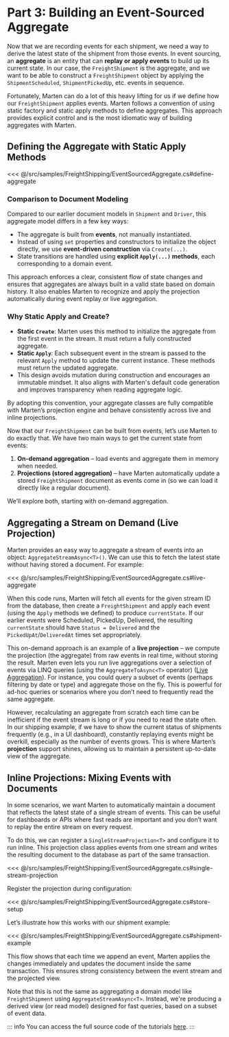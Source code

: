 # Part 3: Building an Event-Sourced Aggregate

Now that we are recording events for each shipment, we need a way to derive the latest state of the shipment from those events. In event sourcing, an **aggregate** is an entity that can **replay or apply events** to build up its current state. In our case, the `FreightShipment` is the aggregate, and we want to be able to construct a `FreightShipment` object by applying the `ShipmentScheduled`, `ShipmentPickedUp`, etc. events in sequence.

Fortunately, Marten can do a lot of this heavy lifting for us if we define how our `FreightShipment` applies events. Marten follows a convention of using static factory and static apply methods to define aggregates. This approach provides explicit control and is the most idiomatic way of building aggregates with Marten.

## Defining the Aggregate with Static Apply Methods

<<< @/src/samples/FreightShipping/EventSourcedAggregate.cs#define-aggregate

### Comparison to Document Modeling

Compared to our earlier document models in `Shipment` and `Driver`, this aggregate model differs in a few key ways:

- The aggregate is built from **events**, not manually instantiated.
- Instead of using `set` properties and constructors to initialize the object directly, we use **event-driven construction** via `Create(...)`.
- State transitions are handled using **explicit `Apply(...)` methods**, each corresponding to a domain event.

This approach enforces a clear, consistent flow of state changes and ensures that aggregates are always built in a valid state based on domain history. It also enables Marten to recognize and apply the projection automatically during event replay or live aggregation.

### Why Static Apply and Create?

- **Static `Create`**: Marten uses this method to initialize the aggregate from the first event in the stream. It must return a fully constructed aggregate.
- **Static `Apply`**: Each subsequent event in the stream is passed to the relevant `Apply` method to update the current instance. These methods must return the updated aggregate.
- This design avoids mutation during construction and encourages an immutable mindset. It also aligns with Marten's default code generation and improves transparency when reading aggregate logic.

By adopting this convention, your aggregate classes are fully compatible with Marten’s projection engine and behave consistently across live and inline projections.

Now that our `FreightShipment` can be built from events, let’s use Marten to do exactly that. We have two main ways to get the current state from events:

1. **On-demand aggregation** – load events and aggregate them in memory when needed.
2. **Projections (stored aggregation)** – have Marten automatically update a stored `FreightShipment` document as events come in (so we can load it directly like a regular document).

We’ll explore both, starting with on-demand aggregation.

## Aggregating a Stream on Demand (Live Projection)

Marten provides an easy way to aggregate a stream of events into an object: `AggregateStreamAsync<T>()`. We can use this to fetch the latest state without having stored a document. For example:

<<< @/src/samples/FreightShipping/EventSourcedAggregate.cs#live-aggregate

When this code runs, Marten will fetch all events for the given stream ID from the database, then create a `FreightShipment` and apply each event (using the `Apply` methods we defined) to produce `currentState`. If our earlier events were Scheduled, PickedUp, Delivered, the resulting `currentState` should have `Status = Delivered` and the `PickedUpAt`/`DeliveredAt` times set appropriately.

This on-demand approach is an example of a **live projection** – we compute the projection (the aggregate) from raw events in real time, without storing the result. Marten even lets you run live aggregations over a selection of events via LINQ queries (using the `AggregateToAsync<T>` operator) ([Live Aggregation](/events/projections/live-aggregates)). For instance, you could query a subset of events (perhaps filtering by date or type) and aggregate those on the fly. This is powerful for ad-hoc queries or scenarios where you don’t need to frequently read the same aggregate.

However, recalculating an aggregate from scratch each time can be inefficient if the event stream is long or if you need to read the state often. In our shipping example, if we have to show the current status of shipments frequently (e.g., in a UI dashboard), constantly replaying events might be overkill, especially as the number of events grows. This is where Marten’s **projection** support shines, allowing us to maintain a persistent up-to-date view of the aggregate.

## Inline Projections: Mixing Events with Documents

In some scenarios, we want Marten to automatically maintain a document that reflects the latest state of a single stream of events. This can be useful for dashboards or APIs where fast reads are important and you don’t want to replay the entire stream on every request.

To do this, we can register a `SingleStreamProjection<T>` and configure it to run inline. This projection class applies events from one stream and writes the resulting document to the database as part of the same transaction.

<<< @/src/samples/FreightShipping/EventSourcedAggregate.cs#single-stream-projection

Register the projection during configuration:

<<< @/src/samples/FreightShipping/EventSourcedAggregate.cs#store-setup

Let’s illustrate how this works with our shipment example:

<<< @/src/samples/FreightShipping/EventSourcedAggregate.cs#shipment-example

This flow shows that each time we append an event, Marten applies the changes immediately and updates the document inside the same transaction. This ensures strong consistency between the event stream and the projected view.

Note that this is not the same as aggregating a domain model like `FreightShipment` using `AggregateStreamAsync<T>`. Instead, we're producing a derived view (or read model) designed for fast queries, based on a subset of event data.

::: info
You can access the full source code of the tutorials [here](https://github.com/JasperFx/marten/tree/cfff44de42b099f4a795dbb240c53fc4d2cb1a95/docs/src/samples/FreightShipping).
:::